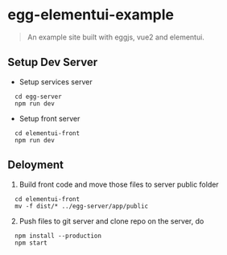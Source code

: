 # egg-elementui-example

> An example site built with eggjs, vue2 and elementui.

## Setup Dev Server

* Setup services server
``` shell
  cd egg-server
  npm run dev
```

* Setup front server
``` shell
  cd elementui-front
  npm run dev
```

## Deloyment

1. Build front code and move those files to server public folder
```
  cd elementui-front
  mv -f dist/* ../egg-server/app/public
```

2. Push files to git server and clone repo on the server, do
```
  npm install --production
  npm start
```